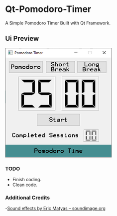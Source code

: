 # Qt-Pomodoro-Timer
A Simple Pomodoro Timer Built with Qt Framework.

## Ui Preview
![Pomodoro Timer with Qt Framework](./images/demo.PNG)
### TODO
- Finish coding.
- Clean code.

### Additional Credits
 -[Sound effects by Eric Matyas – soundimage.org](https://soundimage.org/sfx-alerts/)